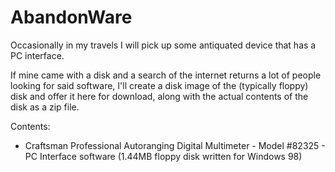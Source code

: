 # AbandonWare
Occasionally in my travels I will pick up some antiquated device that has a PC interface. 

If mine came with a disk and a search of the internet returns a lot of people looking for said software, I'll create a disk image of the (typically floppy) disk and offer it here for download, along with the actual contents of the disk as a zip file. 

Contents:

* Craftsman Professional Autoranging Digital Multimeter - Model #82325 - PC Interface software (1.44MB floppy disk written for Windows 98)
